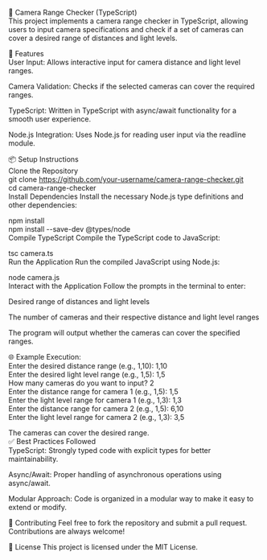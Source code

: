 📸 Camera Range Checker (TypeScript)  
This project implements a camera range checker in TypeScript, allowing users to input camera specifications and check if a set of cameras can cover a desired range of distances and light levels.

🚀 Features  
User Input: Allows interactive input for camera distance and light level ranges.

Camera Validation: Checks if the selected cameras can cover the required ranges.

TypeScript: Written in TypeScript with async/await functionality for a smooth user experience.

Node.js Integration: Uses Node.js for reading user input via the readline module.

📦 Setup Instructions  
Clone the Repository  
git clone https://github.com/your-username/camera-range-checker.git  
cd camera-range-checker  
Install Dependencies Install the necessary Node.js type definitions and other dependencies:

npm install  
npm install --save-dev @types/node  
Compile TypeScript Compile the TypeScript code to JavaScript:

tsc camera.ts  
Run the Application Run the compiled JavaScript using Node.js:

node camera.js  
Interact with the Application Follow the prompts in the terminal to enter:

Desired range of distances and light levels

The number of cameras and their respective distance and light level ranges

The program will output whether the cameras can cover the specified ranges.

🌐 Example Execution:  
Enter the desired distance range (e.g., 1,10): 1,10  
Enter the desired light level range (e.g., 1,5): 1,5  
How many cameras do you want to input? 2  
Enter the distance range for camera 1 (e.g., 1,5): 1,5  
Enter the light level range for camera 1 (e.g., 1,3): 1,3  
Enter the distance range for camera 2 (e.g., 1,5): 6,10  
Enter the light level range for camera 2 (e.g., 1,3): 3,5  

The cameras can cover the desired range.  
✅ Best Practices Followed  
TypeScript: Strongly typed code with explicit types for better maintainability.

Async/Await: Proper handling of asynchronous operations using async/await.

Modular Approach: Code is organized in a modular way to make it easy to extend or modify.

🤝 Contributing
Feel free to fork the repository and submit a pull request. Contributions are always welcome!

📝 License
This project is licensed under the MIT License.
